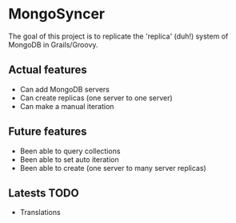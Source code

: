 # MongoSyncer

The goal of this project is to replicate the 'replica' (duh!) system of MongoDB in Grails/Groovy.

## Actual features

- Can add MongoDB servers
- Can create replicas (one server to one server)
- Can make a manual iteration

## Future features

- Been able to query collections
- Been able to set auto iteration
- Been able to create (one server to many server replicas)


## Latests TODO

- Translations
